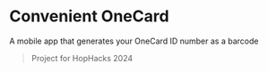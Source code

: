 # Convenient OneCard

A mobile app that generates your OneCard ID number as a barcode

> Project for HopHacks 2024

